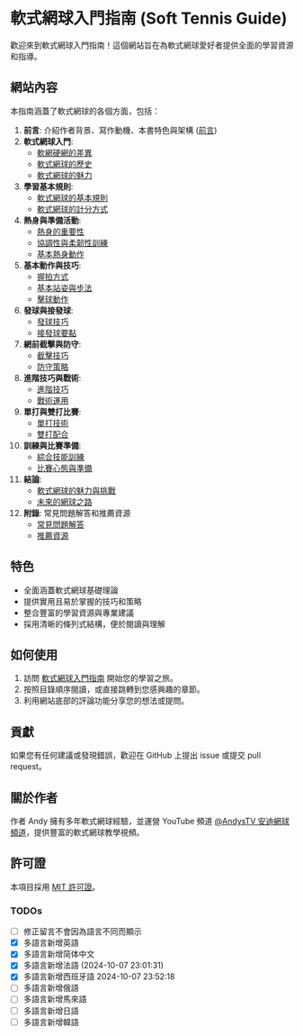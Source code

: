# 軟式網球入門指南 (Soft Tennis Guide)

歡迎來到軟式網球入門指南！這個網站旨在為軟式網球愛好者提供全面的學習資源和指導。

## 網站內容

本指南涵蓋了軟式網球的各個方面，包括：

1. **前言**: 介紹作者背景、寫作動機、本書特色與架構 ([前言](https://txs.github.io/soft-tennis-guide/preface))
2. **軟式網球入門**:
   - [軟網硬網的差異](https://txs.github.io/soft-tennis-guide/introduction/soft-vs-hard-tennis)
   - [軟式網球的歷史](https://txs.github.io/soft-tennis-guide/introduction/history-of-soft-tennis)
   - [軟式網球的魅力](https://txs.github.io/soft-tennis-guide/introduction/charm-of-soft-tennis)
3. **學習基本規則**:
   - [軟式網球的基本規則](https://txs.github.io/soft-tennis-guide/basics/rules)
   - [軟式網球的計分方式](https://txs.github.io/soft-tennis-guide/basics/scores)
4. **熱身與準備活動**:
   - [熱身的重要性](https://txs.github.io/soft-tennis-guide/chapter-1/importance-of-warm-up)
   - [協調性與柔韌性訓練](https://txs.github.io/soft-tennis-guide/chapter-1/coordination-and-flexibility)
   - [基本熱身動作](https://txs.github.io/soft-tennis-guide/chapter-1/basic-warm-up-exercises)
5. **基本動作與技巧**:
   - [握拍方式](https://txs.github.io/soft-tennis-guide/chapter-2/grip-types)
   - [基本站姿與步法](https://txs.github.io/soft-tennis-guide/chapter-2/stance-and-footwork)
   - [擊球動作](https://txs.github.io/soft-tennis-guide/chapter-2/stroking-techniques)
6. **發球與接發球**:
   - [發球技巧](https://txs.github.io/soft-tennis-guide/chapter-3/serving-techniques)
   - [接發球要點](https://txs.github.io/soft-tennis-guide/chapter-3/receiving-strategies)
7. **網前截擊與防守**:
   - [截擊技巧](https://txs.github.io/soft-tennis-guide/chapter-4/volley-techniques)
   - [防守策略](https://txs.github.io/soft-tennis-guide/chapter-4/defensive-strategies)
8. **進階技巧與戰術**:
   - [進階技巧](https://txs.github.io/soft-tennis-guide/chapter-5/advanced-skills)
   - [戰術運用](https://txs.github.io/soft-tennis-guide/chapter-5/tactical-applications)
9. **單打與雙打比賽**:
   - [單打技術](https://txs.github.io/soft-tennis-guide/chapter-6/singles-techniques)
   - [雙打配合](https://txs.github.io/soft-tennis-guide/chapter-6/doubles-coordination)
10. **訓練與比賽準備**:
    - [綜合技能訓練](https://txs.github.io/soft-tennis-guide/chapter-7/comprehensive-skill-training)
    - [比賽心態與準備](https://txs.github.io/soft-tennis-guide/chapter-7/match-preparation)
11. **結論**:
    - [軟式網球的魅力與挑戰](https://txs.github.io/soft-tennis-guide/conclusion/soft-tennis-charm)
    - [未來的網球之路](https://txs.github.io/soft-tennis-guide/conclusion/future-tennis-path)
12. **附錄**: 常見問題解答和推薦資源
    - [常見問題解答](https://txs.github.io/soft-tennis-guide/appendix/faq)
    - [推薦資源](https://txs.github.io/soft-tennis-guide/appendix/recommended-resources)

## 特色

- 全面涵蓋軟式網球基礎理論
- 提供實用且易於掌握的技巧和策略
- 整合豐富的學習資源與專業建議
- 採用清晰的條列式結構，便於閱讀與理解

## 如何使用

1. 訪問 [軟式網球入門指南](https://txs.github.io/soft-tennis-guide/) 開始您的學習之旅。
2. 按照目錄順序閱讀，或直接跳轉到您感興趣的章節。
3. 利用網站底部的評論功能分享您的想法或提問。

## 貢獻

如果您有任何建議或發現錯誤，歡迎在 GitHub 上提出 issue 或提交 pull request。

## 關於作者

作者 Andy 擁有多年軟式網球經驗，並運營 YouTube 頻道 [@AndysTV 安迪網球頻道](https://www.youtube.com/@AndysTV)，提供豐富的軟式網球教學視頻。

## 許可證

本項目採用 [MIT 許可證](LICENSE)。


### TODOs

- [ ] 修正留言不會因為語言不同而顯示
- [x] 多語言新增英語
- [x] 多語言新增简体中文
- [x] 多語言新增法語 (2024-10-07 23:01:31)
- [x] 多語言新增西班牙語 2024-10-07 23:52:18
- [ ] 多語言新增俄語
- [ ] 多語言新增馬來語
- [ ] 多語言新增日語
- [ ] 多語言新增韓語